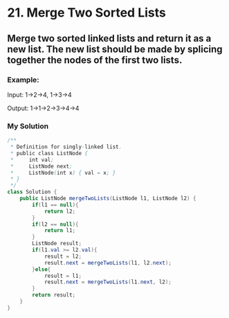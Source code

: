 # 21. Merge Two Sorted Lists

##  Merge two sorted linked lists and return it as a new list. The new list should be made by splicing together the nodes of the first two lists.

### Example:

Input: 1->2->4, 1->3->4

Output: 1->1->2->3->4->4


### My Solution

```java
/**
 * Definition for singly-linked list.
 * public class ListNode {
 *     int val;
 *     ListNode next;
 *     ListNode(int x) { val = x; }
 * }
 */
class Solution {
    public ListNode mergeTwoLists(ListNode l1, ListNode l2) {
        if(l1 == null){
            return l2;
        }
        if(l2 == null){
            return l1;
        }
        ListNode result;
        if(l1.val >= l2.val){
            result = l2;
            result.next = mergeTwoLists(l1, l2.next);
        }else{
            result = l1;
            result.next = mergeTwoLists(l1.next, l2);
        }
        return result;
    }
}
```
